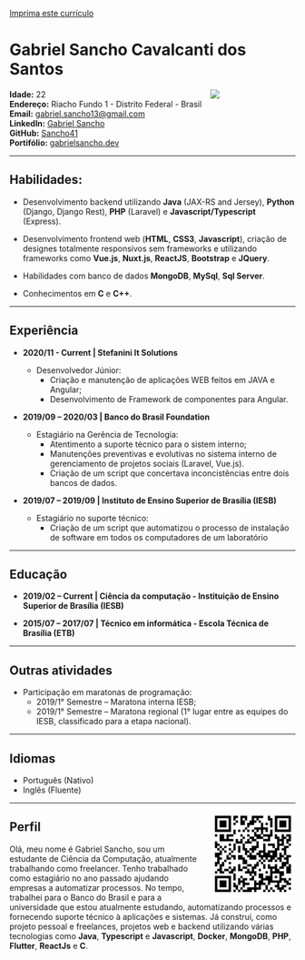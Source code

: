 [Imprima este currículo](https://Sancho41.github.io/curriculum_pt.html#print)
# Gabriel Sancho Cavalcanti dos Santos

<img src="https://avatars3.githubusercontent.com/u/26601912?v=4" align="right" width="150"></img>
**Idade:** 22<br>
**Endereço:** Riacho Fundo 1 - Distrito Federal - Brasil<br>
**Email:** gabriel.sancho13@gmail.com<br>
**LinkedIn:** [Gabriel Sancho](https://www.linkedin.com/in/gabriel-sancho-99888a180/)<br>
**GitHub:** [Sancho41](https://github.com/Sancho41)<br>
**Portifólio:** [gabrielsancho.dev](https://gabrielsancho.dev)

---

## Habilidades:
  - Desenvolvimento backend utilizando **Java** (JAX-RS and Jersey), **Python** (Django, Django Rest), **PHP** (Laravel) e **Javascript/Typescript** (Express).
  - Desenvolvimento frontend web (**HTML**, **CSS3**, **Javascript**), criação de designes totalmente responsivos sem frameworks e utilizando frameworks como **Vue.js**, **Nuxt.js**, **ReactJS**, **Bootstrap** e **JQuery**.
  - Habilidades com banco de dados **MongoDB**, **MySql**, **Sql Server**.

  - Conhecimentos em **C** e **C++**.

---

## Experiência
- **2020/11 - Current | Stefanini It Solutions**
    - Desenvolvedor Júnior:
        - Criação e manutenção de aplicações WEB feitos em JAVA e Angular;
        - Desenvolvimento de Framework de componentes para Angular.

- **2019/09 – 2020/03 | Banco do Brasil Foundation**
    - Estagiário na Gerência de Tecnologia:
      - Atentimento a suporte técnico para o sistem interno;
      - Manutenções preventivas e evolutivas no sistema interno de gerenciamento de projetos sociais (Laravel, Vue.js).
      - Criação de um script que concertava inconcistências entre dois bancos de dados.

- **2019/07 – 2019/09 | Instituto de Ensino Superior de Brasília (IESB)**
    - Estagiário no suporte técnico:
      - Criação de um script que automatizou o processo de instalação de software em todos os computadores de um laboratório

---

## Educação
- **2019/02 – Current | Ciência da computação - Instituição de Ensino Superior de Brasília (IESB)**

- **2015/07 – 2017/07 | Técnico em informática - Escola Técnica de Brasília (ETB)**

---

## Outras atividades
- Participação em maratonas de programação:
    - 2019/1° Semestre – Maratona interna IESB;
    - 2019/1° Semestre – Maratona regional (1° lugar entre as equipes do IESB, classificado para a etapa nacional).
  
---

## Idiomas
  - Português (Nativo)
  - Inglês (Fluente)

___

<img src="assets/img/qrcode.png" width="150" align="right" style="margin-left: 20px"></img>
## Perfil 

Olá, meu nome é Gabriel Sancho, sou um estudante de Ciência da Computação, atualmente trabalhando como freelancer. Tenho trabalhado como estagiário no ano passado ajudando empresas a automatizar processos. No tempo, trabalhei para o Banco do Brasil e para a universidade que estou atualmente estudando, automatizando processos e fornecendo suporte técnico à aplicações e sistemas.
Já construi, como projeto pessoal e freelances, projetos web e backend utilizando várias tecnologias como **Java**, **Typescript** e **Javascript**, **Docker**, **MongoDB**, **PHP**, **Flutter**, **ReactJs** e **C**.